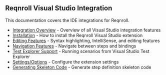 ## Reqnroll Visual Studio Integration

This documentation covers the IDE integrations for Reqnroll.

* [Integration Overview](visual-studio-integration.md) - Overview of all Visual Studio integration features
* [Installation](../../installation/setup-ide.md#setup-visual-studio-2022) - How to install the Reqnroll Visual Studio extension
* [Editing Features](Visual-Studio-Integration-Editing-Features.md) - Syntax highlighting, IntelliSense, and editing features
* [Navigation Features](Visual-Studio-Integration-Navigation-Features.md) - Navigate between steps and bindings
* [Test Explorer Support](visual-studio-test-explorer-support.md) - Running scenarios from Visual Studio Test Explorer
* [Settings/Options](settings-options.md) - Configure the extension settings
* [Generating Skeleton Code](Generating-Skeleton-Code.md) - Generate step definition skeleton code
